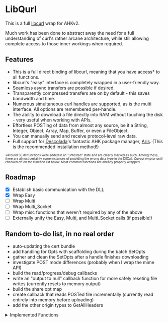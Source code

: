 # LibQurl
This is a full [libcurl](https://curl.se/) wrap for AHKv2.

Much work has been done to abstract away the need for a full understanding of curl's rather arcane architecture, while still allowing complete access to those inner workings when required.

## Features
- This is a full direct binding of libcurl, meaning that you have access* to all functions.
- libcurl's "easy" interface is completely wrapped in a user-friendly way.
- Seamless async transfers are possible if desired.
- Transparently compressed transfers are on by default - this saves bandwidth and time.
- Numerous simultaneous curl handles are supported, as is the multi interface. All options are remembered per-handle.
- The ability to download a file directly into RAM without touching the disk - very useful when working with APIs.
- Effortless POSTing of data from almost any source, be it a String, Integer, Object, Array, Map, Buffer, or even a FileObject.
- You can manually send and receive protocol-level raw data.
- Full support for [Descolada](https://github.com/Descolada)'s fantastic AHK package manager, [Aris](https://github.com/Descolada/Aris). (This is the recommended installation method!)

<sup><sub>*Around 50 dll functions were added in an "untested" state and are clearly marked as such. Among these, there are almost certainly some instances of providing the wrong data type in the DllCall. *Caveat emptor* until checked off on the function list below. Most common functions are already properly wrapped.</sup></sub>

## Roadmap
- [X] Establish basic communication with the DLL
- [X] Wrap Easy
- [ ] Wrap Multi
- [ ] Wrap Multi_Socket
- [ ] Wrap misc functions that weren't required by any of the above
- [ ] Externally unify the Easy, Multi, and Multi_Socket calls (if possible!)

## Random to-do list, in no real order
- auto-updating the cert bundle
- add handling for Opts with scaffolding during the batch SetOpts
- gather and clean the SetOpts after a handle finishes downloading
- investigate POST mode differences (probably when I wrap the mime API)
- build the read/progress/debug callbacks
- write an "output to null" callback function for more safely reseting file writes (currently resets to memory output)
- build the share opt map
- create callback that reads POSTed file incrementally (currently read entirely into memory before uploading)
- add the other origin types to GetAllHeaders
  
<details><summary>Implemented Functions</summary>
https://curl.se/libcurl/c/allfuncs.html
  
| Wrapped?   | Name                          | Notes                        |
|:----------:|:------------------------------|:-----------------------------|
| &check;    | curl_easy_cleanup             |                              |
| &check;    | curl_easy_duphandle           |                              |
| &check;    | curl_easy_getinfo             |                              |
| &check;    | curl_easy_header              |                              |
| &check;    | curl_easy_init                |                              |
| &check;    | curl_easy_nextheader          |                              |
| &check;    | curl_easy_option_by_id        |                              |
| &check;    | curl_easy_option_by_name      |                              |
| &check;    | curl_easy_option_next         |                              |
| &check;    | curl_easy_pause               |                              |
| &check;    | curl_easy_perform             | called with .Sync()          |
| &check;    | curl_easy_recv                |                              |
| &check;    | curl_easy_reset               |                              |
| &check;    | curl_easy_send                |                              |
| &check;    | curl_easy_setopt              |                              |
| &check;    | curl_easy_strerror            |                              |
| &check;    | curl_easy_upkeep              |                              |
| &check;    | curl_free                     |                              |
|            | curl_getdate                  |                              |
|            | curl_global_cleanup           |                              |
| &check;    | curl_global_init              | only default mode for now    |
|            | curl_global_init_mem          |                              |
| &check;    | curl_global_sslset            |                              |
|            | curl_mime_addpart             |                              |
|            | curl_mime_data                |                              |
|            | curl_mime_data_cb             |                              |
|            | curl_mime_encoder             |                              |
|            | curl_mime_filedata            |                              |
|            | curl_mime_filename            |                              |
|            | curl_mime_free                |                              |
|            | curl_mime_headers             |                              |
|            | curl_mime_init                |                              |
|            | curl_mime_name                |                              |
|            | curl_mime_subparts            |                              |
|            | curl_mime_type                |                              |
| &check;    | curl_multi_add_handle         | called with .ReadySync()     |
|            | curl_multi_assign             |                              |
|            | curl_multi_cleanup            |                              |
|            | curl_multi_fdset              |                              |
| &check;    | curl_multi_info_read          |                              |
| &check;    | curl_multi_init               |                              |
| &check;    | curl_multi_perform            | called with .Async()         |
| &check;    | curl_multi_remove_handle      |                              |
|            | curl_multi_setopt             |                              |
|            | curl_multi_socket_action      |                              |
|            | curl_multi_strerror           |                              |
|            | curl_multi_timeout            |                              |
|            | curl_multi_poll               |                              |
|            | curl_multi_wait               |                              |
|            | curl_multi_wakeup             |                              |
|            | curl_pushheader_byname        |                              |
|            | curl_pushheader_bynum         |                              |
|            | curl_share_cleanup            |                              |
|            | curl_share_init               |                              |
|            | curl_share_setopt             |                              |
|            | curl_share_strerror           |                              |
| &check;    | curl_slist_append             |                              |
| &check;    | curl_slist_free_all           |                              |
| &check;    | curl_url                      |                              |
| &check;    | curl_url_cleanup              |                              |
| &check;    | curl_url_dup                  |                              |
| &check;    | curl_url_get                  |                              |
| &check;    | curl_url_set                  |                              |
| &check;    | curl_url_strerror             |                              |
| &check;    | curl_version                  |                              |
| &check;    | curl_version_info             |                              |
|            | curl_ws_recv                  |                              |
|            | curl_ws_send                  |                              |
|            | curl_ws_meta                  |                              |
<details><summary>Deprecated Functions with Suggested Alternatives</summary>
  
| Wrapped?   | Name                          | Alternative                  |
|:----------:|:------------------------------|:-----------------------------|
| &#10060;   | curl_easy_escape<br>curl_easy_unescape<br>curl_escape<br>curl_unescape | use the URL API  |
| &#10060;   | curl_formadd<br>curl_formfree<br>curl_formget | use the mime API |
</summary>
</details>


